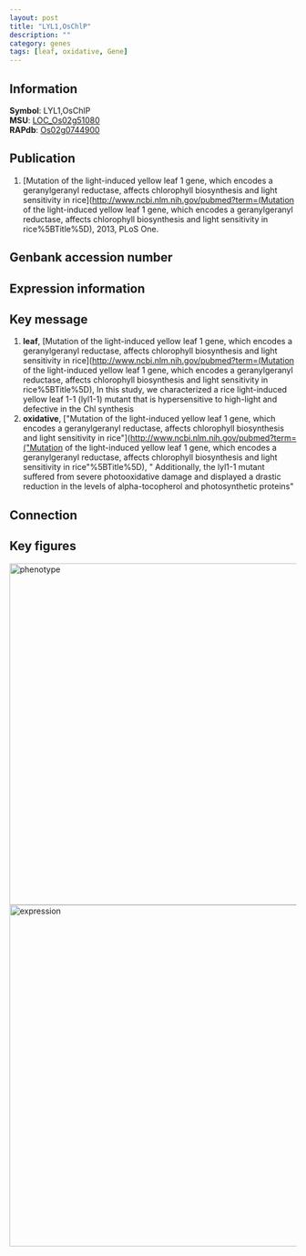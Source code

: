 ```yaml
---
layout: post
title: "LYL1,OsChlP"
description: ""
category: genes
tags: [leaf, oxidative, Gene]
---
```


## Information
__Symbol__: LYL1,OsChlP  
__MSU__: [LOC_Os02g51080](http://rice.plantbiology.msu.edu/cgi-bin/ORF_infopage.cgi?orf=LOC_Os02g51080)  
__RAPdb__: [Os02g0744900](http://rapdb.dna.affrc.go.jp/viewer/gbrowse_details/irgsp1?name=Os02g0744900)  

## Publication
1. [Mutation of the light-induced yellow leaf 1 gene, which encodes a geranylgeranyl reductase, affects chlorophyll biosynthesis and light sensitivity in rice](http://www.ncbi.nlm.nih.gov/pubmed?term=(Mutation of the light-induced yellow leaf 1 gene, which encodes a geranylgeranyl reductase, affects chlorophyll biosynthesis and light sensitivity in rice%5BTitle%5D), 2013, PLoS One.

## Genbank accession number

## Expression information

## Key message
1. __leaf__, [Mutation of the light-induced yellow leaf 1 gene, which encodes a geranylgeranyl reductase, affects chlorophyll biosynthesis and light sensitivity in rice](http://www.ncbi.nlm.nih.gov/pubmed?term=(Mutation of the light-induced yellow leaf 1 gene, which encodes a geranylgeranyl reductase, affects chlorophyll biosynthesis and light sensitivity in rice%5BTitle%5D),  In this study, we characterized a rice light-induced yellow leaf 1-1 (lyl1-1) mutant that is hypersensitive to high-light and defective in the Chl synthesis
2. __oxidative__, ["Mutation of the light-induced yellow leaf 1 gene, which encodes a geranylgeranyl reductase, affects chlorophyll biosynthesis and light sensitivity in rice"](http://www.ncbi.nlm.nih.gov/pubmed?term=("Mutation of the light-induced yellow leaf 1 gene, which encodes a geranylgeranyl reductase, affects chlorophyll biosynthesis and light sensitivity in rice"%5BTitle%5D), " Additionally, the lyl1-1 mutant suffered from severe photooxidative damage and displayed a drastic reduction in the levels of alpha-tocopherol and photosynthetic proteins"

## Connection

## Key figures
<img src="http://ricencode.github.io/images/LYL1.pheno.png" alt="phenotype"  style="width: 600px;"/>

<img src="http://ricencode.github.io/images/LYL1.exp.png" alt="expression"  style="width: 600px;"/>


